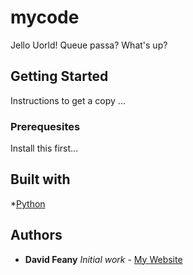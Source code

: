 # mycode
Jello Uorld!  Queue passa?
What's up?

## Getting Started
Instructions to get a copy ...

### Prerequesites
Install this first...

## Built with
*[Python](https://www.python.org/)

## Authors
* **David Feany** *Initial work* - [My Website](https://asdf.com/)




